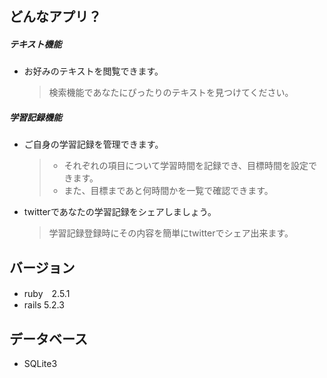 ## どんなアプリ？
##### テキスト機能
  - お好みのテキストを閲覧できます。
    > 検索機能であなたにぴったりのテキストを見つけてください。
##### 学習記録機能
  - ご自身の学習記録を管理できます。
    > - それぞれの項目について学習時間を記録でき、目標時間を設定できます。
    > - また、目標まであと何時間かを一覧で確認できます。
  - twitterであなたの学習記録をシェアしましょう。
    > 学習記録登録時にその内容を簡単にtwitterでシェア出来ます。

## バージョン
- ruby　2.5.1
- rails 5.2.3

## データベース
- SQLite3
